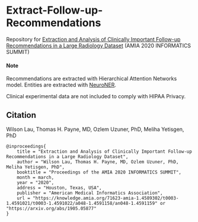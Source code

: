 # Extract-Follow-up-Recommendations

Repository for [Extraction and Analysis of Clinically Important Follow-up Recommendations in a Large Radiology Dataset](https://knowledge.amia.org/71623-amia-1.4589302/t0003-1.4591021/t0003-1.4591022/a048-1.4591158/an048-1.4591159) (AMIA 2020 INFORMATICS SUMMIT)

 
#### Note

Recommendations are extracted with Hierarchical Attention Networks model.
Entities are extracted with [NeuroNER](https://github.com/Franck-Dernoncourt/NeuroNER).

Clinical experimental data are not included to comply with HIPAA Privacy.
 
## Citation
 
Wilson Lau, Thomas H. Payne, MD, Ozlem Uzuner, PhD, Meliha Yetisgen, PhD
```
@inproceedings{ 
    title = "Extraction and Analysis of Clinically Important Follow-up Recommendations in a Large Radiology Dataset",
    author = "Wilson Lau, Thomas H. Payne, MD, Ozlem Uzuner, PhD, Meliha Yetisgen, PhD",
    booktitle = "Proceedings of the AMIA 2020 INFORMATICS SUMMIT",
    month = march,
    year = "2020",
    address = "Houston, Texas, USA",
    publisher = "American Medical Informatics Association",
    url = "https://knowledge.amia.org/71623-amia-1.4589302/t0003-1.4591021/t0003-1.4591022/a048-1.4591158/an048-1.4591159" or "https://arxiv.org/abs/1905.05877"
}
```
